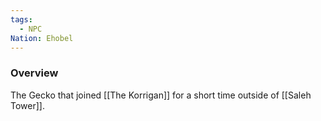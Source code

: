 ```yaml
---
tags:
  - NPC
Nation: Ehobel
---
```


### Overview
The Gecko that joined [[The Korrigan]] for a short time outside of [[Saleh Tower]].